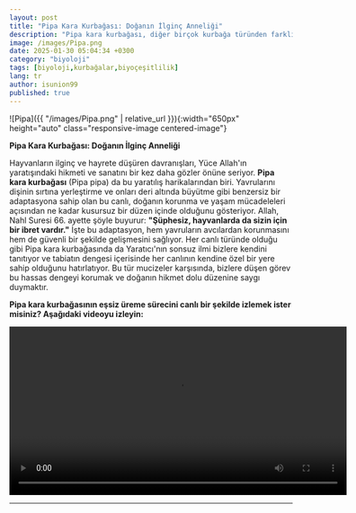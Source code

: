 ```yaml
---
layout: post
title: "Pipa Kara Kurbağası: Doğanın İlginç Anneliği"
description: "Pipa kara kurbağası, diğer birçok kurbağa türünden farklı olarak yumurtalarını dişinin sırtında taşır."
image: /images/Pipa.png
date: 2025-01-30 05:04:34 +0300
category: "biyoloji" 
tags: [biyoloji,kurbağalar,biyoçeşitlilik] 
lang: tr
author: isunion99
published: true
---
```


![Pipa]({{ "/images/Pipa.png" | relative_url }}){:width="650px" height="auto" class="responsive-image centered-image"}

**Pipa Kara Kurbağası: Doğanın İlginç Anneliği**

Hayvanların ilginç ve hayrete düşüren davranışları, Yüce Allah'ın yaratışındaki hikmeti ve sanatını bir kez daha gözler önüne seriyor. **Pipa kara kurbağası** (Pipa pipa) da bu yaratılış harikalarından biri. Yavrularını dişinin sırtına yerleştirme ve onları deri altında büyütme gibi benzersiz bir adaptasyona sahip olan bu canlı, doğanın korunma ve yaşam mücadeleleri açısından ne kadar kusursuz bir düzen içinde olduğunu gösteriyor. Allah, Nahl Suresi 66. ayette şöyle buyurur: **"Şüphesiz, hayvanlarda da sizin için bir ibret vardır."** İşte bu adaptasyon, hem yavruların avcılardan korunmasını hem de güvenli bir şekilde gelişmesini sağlıyor. Her canlı türünde olduğu gibi Pipa kara kurbağasında da Yaratıcı'nın sonsuz ilmi bizlere kendini tanıtıyor ve tabiatın dengesi içerisinde her canlının kendine özel bir yere sahip olduğunu hatırlatıyor. Bu tür mucizeler karşısında, bizlere düşen görev bu hassas dengeyi korumak ve doğanın hikmet dolu düzenine saygı duymaktır.

**Pipa kara kurbağasının eşsiz üreme sürecini canlı bir şekilde izlemek ister misiniz? Aşağıdaki videoyu izleyin:** 

<video width="600" height="300" controls>
  <source src="/assets/videos/Pipa.mp4" type="video/mp4">
  <source src="/assets/videos/Pipa.webm" type="video/webm">
  Tarayıcınız bu videoyu desteklemiyor. Lütfen [dosyayı indirin](/assets/videos/pipa-kurbagasi.mp4).
</video>




---

